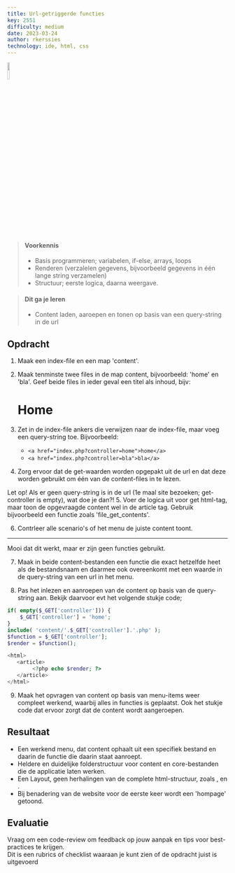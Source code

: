 ```yaml
---
title: Url-getriggerde functies
key: 2551
difficulty: medium
date: 2023-03-24
author: rkerssies
technology: ide, html, css
---
```


<img src="{{ '/_assets/basis/functions.png' | url }}" style="width:10%;">

> #### Voorkennis
> * Basis programmeren; variabelen, if-else, arrays, loops
> * Renderen (verzalelen gegevens, bijvoorbeeld gegevens in één lange string verzamelen)
> * Structuur; eerste logica, daarna weergave.

> #### Dit ga je leren
> * Content laden, aaroepen en tonen op basis van een query-string in de url

## Opdracht
1. Maak een index-file en een map 'content'.

2. Maak tenminste twee files in de map content, bijvoorbeeld: 'home' en 'bla'.
Geef beide files in ieder geval een titel als inhoud, bijv:  <h1>Home</h1> 

3. Zet in de index-file ankers die verwijzen naar de index-file, maar voeg een query-string toe. 
Bijvoorbeeld: 
   * `<a href="index.php?controller=home">home</a>`
   * `<a href="index.php?controller=bla">bla</a>`
4. Zorg ervoor dat de get-waarden worden opgepakt uit de url en dat deze worden gebruikt om één van de
content-files in te lezen.

Let op! Als er geen query-string is in de url (1e maal site bezoeken; get-controller is empty), wat doe je dan?!
5. Voer de logica uit voor get html-tag, maar toon de opgevraagde content wel in de article tag.
   Gebruik bijvoorbeeld een functie zoals 'file_get_contents'.

6. Contrleer alle scenario's of het menu de juiste content toont.

<hr>
Mooi dat dit werkt, maar er zijn geen functies gebruikt.

7. Maak in beide content-bestanden een functie die exact hetzelfde heet als de bestandsnaam en daarmee ook overeenkomt
met een waarde in de query-string van een url in het menu.

8. Pas het inlezen en aanroepen van de content op basis van de query-string aan. Bekijk daarvoor evt het volgende stukje code;<br>

```php
if( empty($_GET['controller'])) { 
	$_GET['controller'] = 'home';
}
include( 'content/'.$_GET['controller'].'.php' );
$function = $_GET['controller']; 
$render = $function();

<html>
   <article>
        <?php echo $render; ?>
   </article>
</html>
```
9. Maak het opvragen van content op basis van menu-items weer compleet werkend, waarbij alles in functies is geplaatst. 
Ook het stukje code dat ervoor zorgt dat de content wordt aangeroepen. 

## Resultaat
* Een werkend menu, dat content ophaalt uit een specifiek bestand en daarin de functie die daarin staat aanroept.
* Heldere en duidelijke folderstructuur voor content en core-bestanden die de applicatie laten werken.
* Een Layout, geen herhalingen van de complete html-structuur, zoals <html>, <head> en <article>.
* Bij benadering van de website voor de eerste keer wordt een 'hompage' getoond.

## Evaluatie
Vraag om een code-review om feedback op jouw aanpak en tips voor best-practices te krijgen.<br>
Dit is een rubrics of checklist waaraan je kunt zien of de opdracht juist is uitgevoerd
